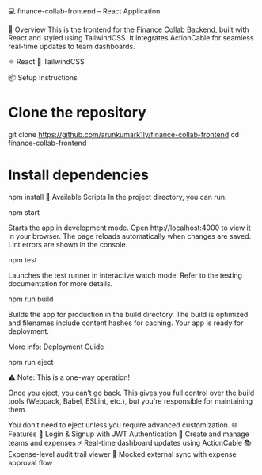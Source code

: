 💻 finance-collab-frontend – React Application

🧭 Overview
This is the frontend for the [Finance Collab Backend](https://github.com/arunkumark1ly/finance-collab-backend), built with React and styled using TailwindCSS. It integrates ActionCable for seamless real-time updates to team dashboards.

⚛️ React
🎨 TailwindCSS


📦 Setup Instructions
# Clone the repository
git clone https://github.com/arunkumark1ly/finance-collab-frontend
cd finance-collab-frontend

# Install dependencies
npm install
🚀 Available Scripts
In the project directory, you can run:

npm start

Starts the app in development mode.
Open http://localhost:4000 to view it in your browser.
The page reloads automatically when changes are saved. Lint errors are shown in the console.

npm test

Launches the test runner in interactive watch mode.
Refer to the testing documentation for more details.

npm run build

Builds the app for production in the build directory.
The build is optimized and filenames include content hashes for caching.
Your app is ready for deployment.

More info: Deployment Guide

npm run eject

⚠️ Note: This is a one-way operation!

Once you eject, you can’t go back. This gives you full control over the build tools (Webpack, Babel, ESLint, etc.), but you're responsible for maintaining them.

You don’t need to eject unless you require advanced customization.
🌐 Features
🔐 Login & Signup with JWT Authentication
🧾 Create and manage teams and expenses
⚡ Real-time dashboard updates using ActionCable
📚 Expense-level audit trail viewer
🔁 Mocked external sync with expense approval flow
